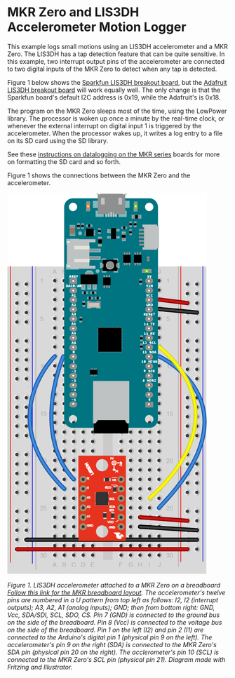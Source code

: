 # MKR Zero and LIS3DH Accelerometer Motion Logger

This example logs small motions using an LIS3DH accelerometer and a MKR Zero. The LIS3DH has a tap detection feature that can be quite sensitive. In this example, two interrupt output pins of the accelerometer are connected to two digital inputs of the MKR Zero to detect when any tap is detected.

Figure 1 below shows the [Sparkfun LIS3DH breakout board](https://www.sparkfun.com/products/13963), but the [Adafruit LIS3DH breakout board](https://www.adafruit.com/product/2809) will work equally well. The only change is that the Sparkfun board's default I2C address is 0x19, while the Adafruit's is 0x18.

The program on the MKR Zero sleeps most of the time, using the LowPower library. The processor is woken up once a minute by the real-time clock, or whenever the external interrupt on digital input 1 is triggered by the accelerometer. When the processor wakes up, it writes a log entry to a file on its SD card using the SD library.

See these [instructions on datalogging on the MKR series](https://tigoe.github.io/DataloggingExamples/mkr-datalogging.html) boards for more on formatting the SD card and so forth. 

Figure 1 shows the connections between the MKR Zero and the accelerometer.

![Figure 1. LIS3DH accelerometer attached to a MKR Zero](MKR_LIS3DH_bb.png)

_Figure 1. LIS3DH accelerometer attached to a MKR Zero on a breadboard [Follow this link for the MKR breadboard layout](https://tigoe.github.io/DataloggingExamples/mkr-datalogging.html#Board-layout). The accelerometer's twelve pins are numbered in a U pattern from top left as follows:  I2, I2 (interrupt outputs); A3, A2, A1 (analog inputs); GND; then from bottom right: GND, Vcc, SDA/SDI, SCL, SDO, CS. Pin 7 (GND) is connected to the ground bus on the side of the breadboard. Pin 8 (Vcc) is connected to the voltage bus on the side of the breadboard. Pin 1 on the left (I2) and pin 2 (I1) are connected to the Arduino's digital pin 1 (physical pin 9 on the left). The accelerometer's pin 9 on the right (SDA) is connected to the MKR Zero's SDA pin (physical pin 20 on the right). The acclerometer's pin 10 (SCL) is connected to the MKR Zero's SCL pin (physical pin 21). Diagram made with Fritzing and Illustrator._